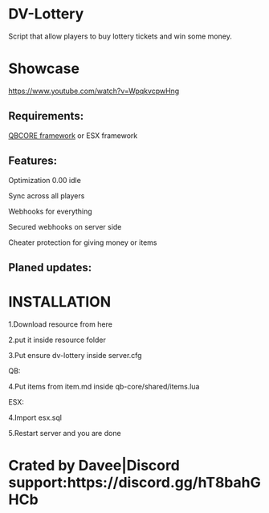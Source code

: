# DV-Lottery
Script that allow players to buy lottery tickets and win some money.

# Showcase

https://www.youtube.com/watch?v=WpqkvcpwHng
<h2> Requirements:</h2>

<p>
  
  [QBCORE framework]([url](https://github.com/qbcore-framework)) or ESX framework

</p>


<h2> Features:</h2>
<p>
Optimization 0.00 idle
</p>
<p>
Sync across all players
</p>
<p>
Webhooks for everything
</p>
<p>
Secured webhooks on server side 
</p>
<p>
Cheater protection for giving money or items
</p>
<h2>Planed updates:</h2>
<h1>INSTALLATION</h1>
<p>1.Download resource from here</p>
<p>2.put it inside resource folder</p>
<p>3.Put ensure dv-lottery inside server.cfg</p>
 QB:
<p>4.Put items from item.md inside qb-core/shared/items.lua</p>
ESX:
  <p>4.Import esx.sql</p>
<p>5.Restart server and you are done</p>

<h1>Crated by Davee|Discord support:https://discord.gg/hT8bahGHCb<h1>
